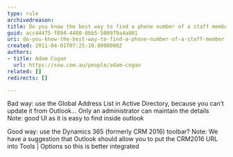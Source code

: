 ```yaml
---
type: rule
archivedreason: 
title: Do you know the best way to find a phone number of a staff member?
guid: acc44475-f894-4480-8bb5-500979a4a801
uri: do-you-know-the-best-way-to-find-a-phone-number-of-a-staff-member
created: 2011-04-01T07:25:10.0000000Z
authors:
- title: Adam Cogan
  url: https://ssw.com.au/people/adam-cogan
related: []
redirects: []

---
```


Bad way: use the Global Address List in Active Directory, because you can’t update it from Outlook... Only an administrator can maintain the details
 Note: good UI as it is easy to find inside outlook

Good way: use the Dynamics 365 (formerly CRM 2016) toolbar?
 Note: We have a suggestion that Outlook should allow you to put the CRM2016 URL into Tools | Options so this is better integrated

<!--endintro-->
